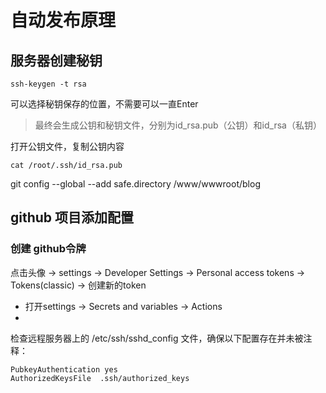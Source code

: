 # 自动发布原理

## 服务器创建秘钥

```shell
ssh-keygen -t rsa
```

可以选择秘钥保存的位置，不需要可以一直Enter

> 最终会生成公钥和秘钥文件，分别为id_rsa.pub（公钥）和id_rsa（私钥）

打开公钥文件，复制公钥内容
```shell
cat /root/.ssh/id_rsa.pub
```

git config --global --add safe.directory /www/wwwroot/blog

## github 项目添加配置

### 创建 github令牌
点击头像 -> settings -> Developer Settings -> Personal access tokens -> Tokens(classic) -> 创建新的token


- 打开settings -> Secrets and variables -> Actions
- 


检查远程服务器上的 /etc/ssh/sshd_config 文件，确保以下配置存在并未被注释：

```shell
PubkeyAuthentication yes
AuthorizedKeysFile  .ssh/authorized_keys
```
